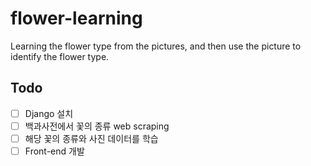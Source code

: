# flower-learning
Learning the flower type from the pictures, and then use the picture to identify the flower type.

## Todo
- [ ] Django 설치
- [ ] 백과사전에서 꽃의 종류 web scraping
- [ ] 해당 꽃의 종류와 사진 데이터를 학습
- [ ] Front-end 개발